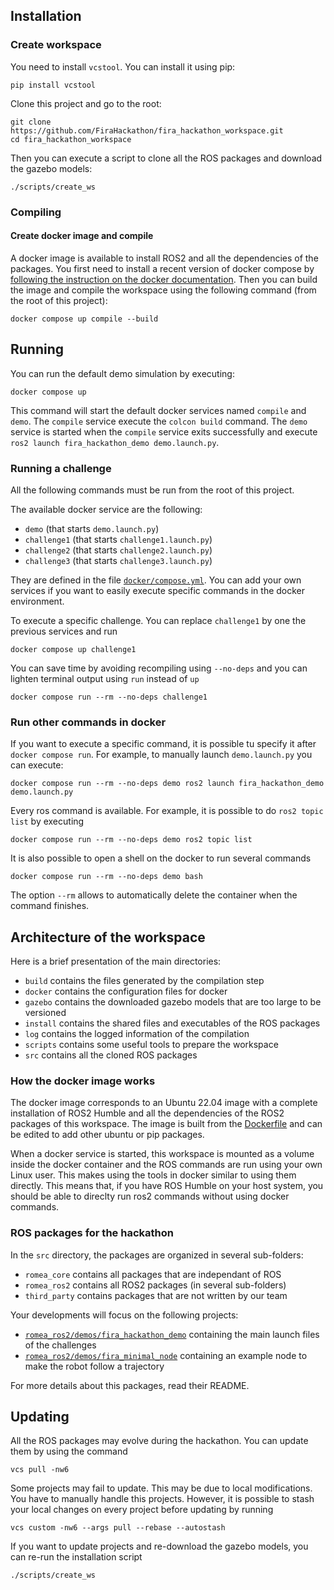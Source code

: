 ## Installation

### Create workspace

You need to install `vcstool`. You can install it using pip:
```
pip install vcstool
```

Clone this project and go to the root:
```
git clone https://github.com/FiraHackathon/fira_hackathon_workspace.git
cd fira_hackathon_workspace
```

Then you can execute a script to clone all the ROS packages and download the gazebo models:
```
./scripts/create_ws
```

### Compiling

#### Create docker image and compile

A docker image is available to install ROS2 and all the dependencies of the packages.
You first need to install a recent version of docker compose by [following the instruction on the
docker documentation](https://docs.docker.com/compose/install/linux/).
Then you can build the image and compile the workspace using the following command (from the root of
this project):
```
docker compose up compile --build
```


## Running

You can run the default demo simulation by executing:
```
docker compose up
```
This command will start the default docker services named `compile` and `demo`.
The `compile` service execute the `colcon build` command.
The `demo` service is started when the `compile` service exits successfully and execute
`ros2 launch fira_hackathon_demo demo.launch.py`.

### Running a challenge

All the following commands must be run from the root of this project.

The available docker service are the following:

* `demo` (that starts `demo.launch.py`)
* `challenge1` (that starts `challenge1.launch.py`)
* `challenge2` (that starts `challenge2.launch.py`)
* `challenge3` (that starts `challenge3.launch.py`)

They are defined in the file [`docker/compose.yml`](docker/compose.yml).
You can add your own services if you want to easily execute specific commands in the docker
environment.

To execute a specific challenge. You can replace `challenge1` by one the previous services and run
```
docker compose up challenge1
```

You can save time by avoiding recompiling using `--no-deps` and you can lighten terminal output
using `run` instead of `up`
```
docker compose run --rm --no-deps challenge1
```

### Run other commands in docker

If you want to execute a specific command, it is possible tu specify it after `docker compose run`.
For example, to manually launch `demo.launch.py` you can execute:
```
docker compose run --rm --no-deps demo ros2 launch fira_hackathon_demo demo.launch.py
```
Every ros command is available.
For example, it is possible to do `ros2 topic list` by executing
```
docker compose run --rm --no-deps demo ros2 topic list
```

It is also possible to open a shell on the docker to run several commands
```
docker compose run --rm --no-deps demo bash
```
The option `--rm` allows to automatically delete the container when the command finishes.


## Architecture of the workspace

Here is a brief presentation of the main directories:

* `build` contains the files generated by the compilation step
* `docker` contains the configuration files for docker
* `gazebo` contains the downloaded gazebo models that are too large to be versioned
* `install` contains the shared files and executables of the ROS packages
* `log` contains the logged information of the compilation
* `scripts` contains some useful tools to prepare the workspace
* `src` contains all the cloned ROS packages

### How the docker image works

The docker image corresponds to an Ubuntu 22.04 image with a complete installation of ROS2 Humble
and all the dependencies of the ROS2 packages of this workspace.
The image is built from the [Dockerfile](docker/Dockerfile) and can be edited to add other ubuntu or
pip packages.

When a docker service is started, this workspace is mounted as a volume inside the docker
container and the ROS commands are run using your own Linux user.
This makes using the tools in docker similar to using them directly.
This means that, if you have ROS Humble on your host system, you should be able to direclty run ros2
commands without using docker commands.

### ROS packages for the hackathon

In the `src` directory, the packages are organized in several sub-folders:

* `romea_core` contains all packages that are independant of ROS
* `romea_ros2` contains all ROS2 packages (in several sub-folders)
* `third_party` contains packages that are not written by our team

Your developments will focus on the following projects:
* [`romea_ros2/demos/fira_hackathon_demo`](https://github.com/FiraHackathon/fira_hackathon_demo)
    containing the main launch files of the challenges
* [`romea_ros2/demos/fira_minimal_node`](https://github.com/FiraHackathon/fira_minimal_node)
    containing an example node to make the robot follow a trajectory

For more details about this packages, read their README.

## Updating

All the ROS packages may evolve during the hackathon.
You can update them by using the command
```
vcs pull -nw6
```

Some projects may fail to update.
This may be due to local modifications.
You have to manually handle this projects.
However, it is possible to stash your local changes on every project before updating by running
```
vcs custom -nw6 --args pull --rebase --autostash 
```

If you want to update projects and re-download the gazebo models, you can re-run the installation
script
```
./scripts/create_ws
```

